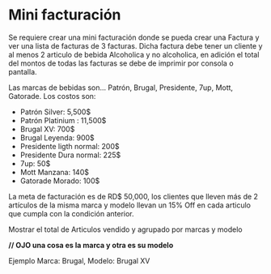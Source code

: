<h1>Mini facturación</h1>
Se requiere crear una mini facturación donde se pueda crear una Factura y ver una lista de facturas de 3 facturas.
Dicha factura debe tener un cliente y al menos 2 articulo de bebida Alcoholica y no alcoholica, en adición el total del montos de todas las facturas se debe de imprimir por consola o
pantalla.

Las marcas de bebidas son...
 Patrón, Brugal, Presidente, 7up, Mott, Gatorade.
 Los costos son:

- Patrón Silver: 5,500$
- Patrón Platinium : 11,500$
- Brugal XV: 700$
- Brugal Leyenda: 900$
- Presidente ligth normal: 200$
- Presidente Dura normal: 225$
- 7up: 50$
- Mott Manzana: 140$
- Gatorade Morado: 100$ 

La meta de facturación es de RD$ 50,000,  los clientes que lleven más de 2 artículos de la misma marca y modelo llevan un 15% Off en cada articulo que cumpla con la condición anterior.

Mostrar el total de Articulos vendido y agrupado por marcas y modelo

<strong>// OJO una cosa es la marca y otra es su modelo</strong>

Ejemplo Marca: Brugal, Modelo: Brugal XV
